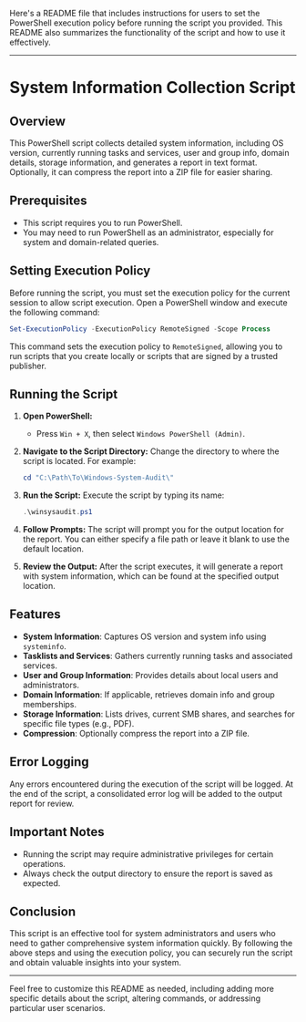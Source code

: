 Here's a README file that includes instructions for users to set the PowerShell execution policy before running the script you provided. This README also summarizes the functionality of the script and how to use it effectively.

---

# System Information Collection Script

## Overview
This PowerShell script collects detailed system information, including OS version, currently running tasks and services, user and group info, domain details, storage information, and generates a report in text format. Optionally, it can compress the report into a ZIP file for easier sharing.

## Prerequisites
- This script requires you to run PowerShell.
- You may need to run PowerShell as an administrator, especially for system and domain-related queries.

## Setting Execution Policy
Before running the script, you must set the execution policy for the current session to allow script execution. Open a PowerShell window and execute the following command:

```powershell
Set-ExecutionPolicy -ExecutionPolicy RemoteSigned -Scope Process
```

This command sets the execution policy to `RemoteSigned`, allowing you to run scripts that you create locally or scripts that are signed by a trusted publisher.

## Running the Script
1. **Open PowerShell:**
   - Press `Win + X`, then select `Windows PowerShell (Admin)`.

2. **Navigate to the Script Directory:**
   Change the directory to where the script is located. For example:
   ```powershell
   cd "C:\Path\To\Windows-System-Audit\"
   ```

3. **Run the Script:**
   Execute the script by typing its name:
   ```powershell
   .\winsysaudit.ps1
   ```

4. **Follow Prompts:**
   The script will prompt you for the output location for the report. You can either specify a file path or leave it blank to use the default location.

5. **Review the Output:**
   After the script executes, it will generate a report with system information, which can be found at the specified output location.

## Features
- **System Information**: Captures OS version and system info using `systeminfo`.
- **Tasklists and Services**: Gathers currently running tasks and associated services.
- **User and Group Information**: Provides details about local users and administrators.
- **Domain Information**: If applicable, retrieves domain info and group memberships.
- **Storage Information**: Lists drives, current SMB shares, and searches for specific file types (e.g., PDF).
- **Compression**: Optionally compress the report into a ZIP file.

## Error Logging
Any errors encountered during the execution of the script will be logged. At the end of the script, a consolidated error log will be added to the output report for review.

## Important Notes
- Running the script may require administrative privileges for certain operations.
- Always check the output directory to ensure the report is saved as expected.

## Conclusion
This script is an effective tool for system administrators and users who need to gather comprehensive system information quickly. By following the above steps and using the execution policy, you can securely run the script and obtain valuable insights into your system.

--- 

Feel free to customize this README as needed, including adding more specific details about the script, altering commands, or addressing particular user scenarios.
